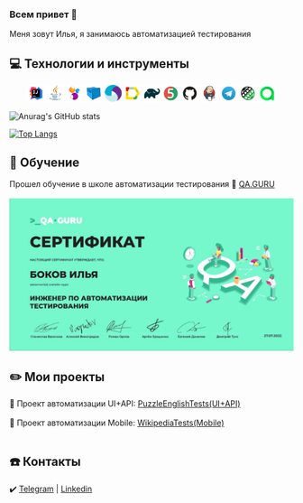 ### Всем привет 👋

Меня зовут Илья, я занимаюсь автоматизацией тестирования

## :computer: Технологии и инструменты

<p align="center">
<img width="6%" title="IntelliJ IDEA" src="images/logo/Intelij_IDEA.svg">
<img width="6%" title="Java" src="images/logo/Java.svg">
<img width="6%" title="Selenide" src="images/logo/Selenide.svg">
<img width="6%" title="Selenoid" src="images/logo/Selenoid.svg">
<img width="6%" title="Appium" src="images/logo/appium.svg">
<img width="6%" title="Allure Report" src="images/logo/Allure_Report.svg">
<img width="6%" title="Gradle" src="images/logo/Gradle.svg">
<img width="6%" title="JUnit5" src="images/logo/JUnit5.svg">
<img width="6%" title="GitHub" src="images/logo/GitHub.svg">
<img width="6%" title="Jenkins" src="images/logo/Jenkins.svg">
<img width="6%" title="Telegram" src="images/logo/Telegram.svg">
<img width="6%" title="Rest-Assured" src="images/logo/Rest-Assured.png">
<img width="6%" title="AllureTestOps" src="images/logo/AllureTestOps.png">
</p>


![Anurag's GitHub stats](https://github-readme-stats.vercel.app/api?username=Bokoff-Il&show_icons=true&theme=radical)

[![Top Langs](https://github-readme-stats.vercel.app/api/top-langs/?username=Bokoff-Il&layout=compact)](https://github.com/anuraghazra/github-readme-stats)

## :open_book: Обучение

Прошел обучение в школе автоматизации тестирования :link: <a target="_blank" href="https://qa.guru/">
QA.GURU</a></br></br>
<img title="QA.GURU" src="images/certification/qaguru.jpg">

## :pencil2: Мои проекты

:link: Проект автоматизации UI+API: <a target="_blank" href="https://github.com/Bokoff-Il/PuzzleEnglishTests">
PuzzleEnglishTests(UI+API)</a></br></br>
:link: Проект автоматизации Mobile: <a target="_blank" href="https://github.com/Bokoff-Il/WikipediaTests">
WikipediaTests(Mobile)</a></br></br>

## :phone: Контакты

:heavy_check_mark: <a target="_blank" href="https://t.me/bokoffil">Telegram</a> |
<a target="_blank" href="https://www.linkedin.com/in/ilya-bokov-908098242/">Linkedin</a>
